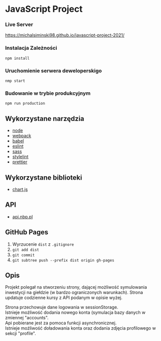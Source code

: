 # JavaScript Project

### Live Server  
https://michalsiminski98.github.io/javascript-project-2021/  

### Instalacja Zależności

```shell
npm install
```

### Uruchomienie serwera deweloperskigo

```shell
nmp start
```

### Budowanie w trybie produkcyjnym

```shell
npm run production
```

## Wykorzystane narzędzia

- [node](https://nodejs.org/en/)
- [webpack](https://webpack.js.org/)
- [babel](https://babeljs.io/)
- [eslint](https://eslint.org/)
- [sass](https://sass-lang.com/)
- [stylelint](https://stylelint.io/)
- [prettier](https://prettier.io/)

## Wykorzystane biblioteki

- [chart.js](https://www.chartjs.org/)

## API

- [api.nbp.pl](http://api.nbp.pl/)

## GitHub Pages

1. Wyrzucenie `dist` z `.gitignore`
2. `git add dist`
3. `git commit`
4. `git subtree push --prefix dist origin gh-pages`

## Opis

Projekt polegał na stworzeniu strony, dającej możliwość symulowania inwestycji na giełdzie (w bardzo ograniczonych warunkach). Strona updatuje codzienne kursy z API podanym w opisie wyżej.  
  
Strona przechowuje dane logowania w sessionStorage.  
Istnieje możliwość dodania nowego konta (symulacja bazy danych w zmiennej "accounts".  
Api pobierane jest za pomoca funkcji asynchronicznej.  
Istnieje możliwość doładowania konta oraz dodania zdjęcia profilowego w sekcji "profile".  
